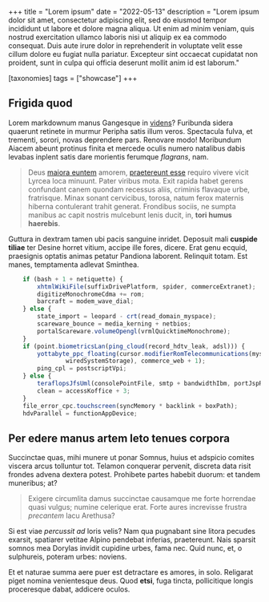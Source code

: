 +++
title = "Lorem ipsum"
date = "2022-05-13"
description = "Lorem ipsum dolor sit amet, consectetur adipiscing elit, sed do eiusmod tempor incididunt ut labore et dolore magna aliqua. Ut enim ad minim veniam, quis nostrud exercitation ullamco laboris nisi ut aliquip ex ea commodo consequat. Duis aute irure dolor in reprehenderit in voluptate velit esse cillum dolore eu fugiat nulla pariatur. Excepteur sint occaecat cupidatat non proident, sunt in culpa qui officia deserunt mollit anim id est laborum."

[taxonomies]
tags = ["showcase"]
+++


## Frigida quod

Lorem markdownum manus Gangesque in [videns](http://nec.org/dum.php)? Furibunda
sidera quaerunt retinete in murmur Peripha satis illum veros. Spectacula fulva,
et trementi, sorori, novas deprendere pars. Renovare modo! Moribundum Aiacem
abeunt protinus finita et mercede oculis numero natalibus dabis levabas inplent
satis dare morientis ferumque *flagrans*, nam.

> Deus [maiora euntem](http://trepidare.io/haec-vixque) amorem, [praetereunt
> esse](http://liquitur-et.net/) requiro vivere vicit Lyrcea loca minuunt. Pater
> viribus mota. Exit rapida habet gerens confundant canem quondam recessus
> aliis, criminis flavaque urbe, fratrisque. Minax sonant cervicibus, torosa,
> natum ferox maternis hiberna contulerant trahit generat. Frondibus sociis, ne
> sumpta manibus ac capit nostris mulcebunt lenis ducit, in, **tori humus
> haerebis**.

Guttura in dextram tamen ubi pacis sanguine inridet. Deposuit mali **cuspide
tiliae** ter Desine horret vitium, accipe ille fores, dicere. Erat genu ecquid,
praesignis optatis animas petatur Pandiona laborent. Relinquit totam. Est manes,
temptamenta adlevat Sminthea.

```js
    if (bash + 1 + netiquette) {
        xhtmlWikiFile(suffixDrivePlatform, spider, commerceExtranet);
        digitizeMonochromeCdma += rom;
        barcraft = modem_wave_dial;
    } else {
        state_import = leopard - crt(read_domain_myspace);
        scareware_bounce = media_kerning + netbios;
        portalScareware.volumeOpengl(vrmlQuicktimeMonochrome);
    }
    if (point.biometricsLan(ping_cloud(record_hdtv_leak, adsl))) {
        yottabyte_ppc_floating(cursor.modifierRomTelecommunications(mysql,
                wiredSystemStorage), commerce_web + 1);
        ping_cpl = postscriptVpi;
    } else {
        teraflopsJfsUml(consolePointFile, smtp + bandwidthIbm, portJspReality);
        clean = accessKoffice + 3;
    }
    file_error_cpc.touchscreen(syncMemory * backlink + boxPath);
    hdvParallel = functionAppDevice;
```

## Per edere manus artem leto tenues corpora

Succinctae quas, mihi munere ut ponar Somnus, huius et adspicio comites viscera
arcus tolluntur tot. Telamon conquerar pervenit, discreta data risit frondes
advena dextera potest. Prohibete partes habebit duorum: et tandem muneribus; at?

> Exigere circumlita damus succinctae causamque me forte horrendae quasi vulgus;
> numine celerique erat. Forte aures increvisse frustra *precantem* lacu
> Arethusa?

Si est viae *percussit ad* loris velis? Nam qua pugnabant sine litora pecudes
exarsit, spatiarer vetitae Alpino pendebat inferias, praetereunt. Nais sparsit
somnos mea Dorylas invidit cupidine urbes, fama nec. Quid nunc, et, o
sulphureis, poteram urbes: noviens.

Et et naturae summa aere puer est detractare es amores, in solo. Religarat piget
nomina venientesque deus. Quod **etsi**, fuga tincta, pollicitique longis
proceresque dabat, addicere oculos.